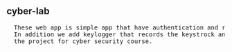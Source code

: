 ## cyber-lab
<pre>
  These web app is simple app that have authentication and registeration to access the user dashboard.
  In addition we add keylogger that records the keystrock and sends the data to target email address.These is 
  the project for cyber security course.
</pre>
